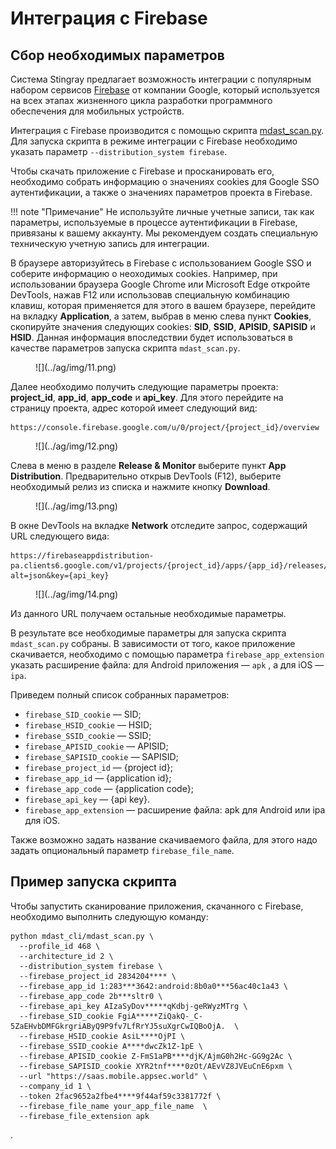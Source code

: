 # Интеграция с Firebase

## Сбор необходимых параметров

Система Stingray предлагает возможность интеграции с популярным набором сервисов [Firebase](https://firebase.google.com/) от компании Google, который используется на всех этапах жизненного цикла разработки программного обеспечения для мобильных устройств.

Интеграция с Firebase производится с помощью скрипта [mdast_scan.py](https://github.com/Dynamic-Mobile-Security/mdast-cli). Для запуска скрипта в режиме интеграции с Firebase необходимо указать параметр `--distribution_system firebase`.

Чтобы скачать приложение с Firebase и просканировать его, необходимо собрать информацию о значениях cookies для Google SSO аутентификации, а также о значениях параметров проекта в Firebase. 

!!! note "Примечание"
    Не используйте личные учетные записи, так как параметры, используемые в процессе аутентификации в Firebase, привязаны к вашему аккаунту. Мы рекомендуем создать специальную техническую учетную запись для интеграции.

В браузере авторизуйтесь в Firebase с использованием Google SSO и соберите информацию о неоходимых cookies. Например, при использовании браузера Google Chrome или Microsoft Edge откройте DevTools, нажав F12 или использовав специальную комбинацию клавиш, которая применяется для этого в вашем браузере, перейдите на вкладку **Application**, а затем, выбрав в меню слева пункт **Cookies**, скопируйте значения следующих cookies: **SID**, **SSID**, **APISID**, **SAPISID** и **HSID**. Данная информация впоследствии будет использоваться в качестве параметров запуска скрипта `mdast_scan.py`.

<figure markdown>
![](../ag/img/11.png)
</figure>

Далее необходимо получить следующие параметры проекта: **project_id**, **app_id**, **app_code** и **api_key**. Для этого перейдите на страницу проекта, адрес которой имеет следующий вид:

    https://console.firebase.google.com/u/0/project/{project_id}/overview

<figure markdown>
![](../ag/img/12.png)
</figure>

Слева в меню в разделе **Release & Monitor** выберите пункт **App Distribution**. Предварительно открыв DevTools (F12), выберите необходимый релиз из списка и нажмите кнопку **Download**.

<figure markdown>
![](../ag/img/13.png)
</figure>

В окне DevTools на вкладке **Network** отследите запрос, содержащий URL следующего вида:

    https://firebaseappdistribution-pa.clients6.google.com/v1/projects/{project_id}/apps/{app_id}/releases/{app_code}:getLatestBinary?alt=json&key={api_key} 
 
<figure markdown>
![](../ag/img/14.png)
</figure>

Из данного URL получаем остальные необходимые параметры.

В результате все необходимые параметры для запуска скрипта `mdast_scan.py` собраны. В зависимости от того, какое приложение скачивается, необходимо с помощью параметра `firebase_app_extension` указать расширение файла: для Android приложения — `apk` , а для iOS — `ipa`.

Приведем полный список собранных параметров:

* `firebase_SID_cookie` — SID;
* `firebase_HSID_cookie` — HSID;
* `firebase_SSID_cookie` — SSID;
* `firebase_APISID_cookie` — APISID;
* `firebase_SAPISID_cookie` — SAPISID;
* `firebase_project_id` — {project id};
* `firebase_app_id` — {application id};
* `firebase_app_code` — {application code};
* `firebase_api_key` — {api key}.
* `firebase_app_extension` — расширение файла: apk для Android или ipa для iOS.

Также возможно задать название скачиваемого файла, для этого надо задать опциональный параметр `firebase_file_name`.

## Пример запуска скрипта

Чтобы запустить сканирование приложения, скачанного с Firebase, необходимо выполнить следующую команду:

    python mdast_cli/mdast_scan.py \
      --profile_id 468 \
      --architecture_id 2 \
      --distribution_system firebase \
      --firebase_project_id 2834204**** \
      --firebase_app_id 1:283***3642:android:8b0a0***56ac40c1a43 \
      --firebase_app_code 2b***sltr0 \
      --firebase_api_key AIzaSyDov*****qKdbj-geRWyzMTrg \
      --firebase_SID_cookie FgiA*****ZiQakQ-_C-5ZaEHvbDMFGkrgriAByQ9P9fv7LfRrYJ5suXgrCwIQBoOjA.  \
      --firebase_HSID_cookie AsiL****OjPI \
      --firebase_SSID_cookie A****dwcZk1Z-1pE \
      --firebase_APISID_cookie Z-FmS1aPB****djK/AjmG0h2Hc-GG9g2Ac \
      --firebase_SAPISID_cookie XYR2tnf****0zOt/AEvVZ8JVEuCnE6pxm \
      --url "https://saas.mobile.appsec.world" \
      --company_id 1 \ 
      --token 2fac9652a2fbe4****9f44af59c3381772f \
      --firebase_file_name your_app_file_name  \
      --firebase_file_extension apk

.